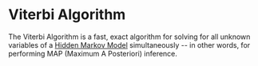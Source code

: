 # Viterbi Algorithm
The Viterbi Algorithm is a fast, exact algorithm for solving for all unknown variables of a [Hidden Markov Model](https://github.com/hpcanalytics/Hidden-Markov-Model/blob/master/README.md) simultaneously -- in other words, for performing MAP (Maximum A Posteriori) inference.
